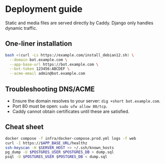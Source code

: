 # Deployment guide

Static and media files are served directly by Caddy. Django only handles dynamic traffic.

## One-liner installation
```bash
bash <(curl -Ls https://example.com/install_debian12.sh) \
  --domain bot.example.com \
  --app-base-url https://bot.example.com \
  --bot-token 123456:ABCDEF \
  --acme-email admin@bot.example.com
```

## Troubleshooting DNS/ACME
- Ensure the domain resolves to your server: `dig +short bot.example.com`.
- Port 80 must be open: `sudo ufw allow 80/tcp`.
- Caddy cannot obtain certificates until these are satisfied.

## Cheat sheet
```bash
docker compose -f infra/docker-compose.prod.yml logs -f web
curl -I https://$APP_BASE_URL/healthz
ssh-keyscan -H $SERVER_HOST >> ~/.ssh/known_hosts
pg_dump -U $POSTGRES_USER $POSTGRES_DB > dump.sql
psql -U $POSTGRES_USER $POSTGRES_DB < dump.sql
```
